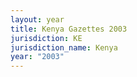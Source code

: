 ```yaml
---
layout: year
title: Kenya Gazettes 2003
jurisdiction: KE
jurisdiction_name: Kenya
year: "2003"
---
```

